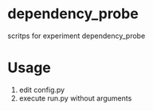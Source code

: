 # dependency_probe
scritps for experiment dependency_probe

# Usage
1. edit config.py
2. execute run.py without arguments